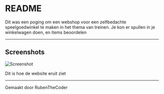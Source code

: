 # README

Dit was een poging om een webshop voor een zelfbedachte speelgoedwinkel te maken in het thema van treinen. Je kon er spullen in je winkelwagen doen, en items beoordelen

---

## Screenshots
![Screenshot](https://github.com/RubenTheCoder/Shunji-Railways-attempt-1/assets/130549492/65d8200b-9224-47fc-bc5c-8adae9428d6a)

Dit is hoe de website eruit ziet

---

Gemaakt door RubenTheCoder
